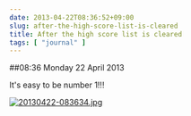 ```yaml
---
date: 2013-04-22T08:36:52+09:00
slug: after-the-high-score-list-is-cleared
title: After the high score list is cleared
tags: [ "journal" ]
---
```


##08:36 Monday 22 April 2013

It's easy to be number 1!!!

  
  
[![20130422-083634.jpg](/images/2013/04/20130422-083634.jpg)](/images/2013/04/20130422-083634.jpg)
